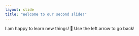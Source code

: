 ```yaml
---
layout: slide
title: "Welcome to our second slide!"
---
```

I am happy to learn new things! 🙂
Use the left arrow to go back!
